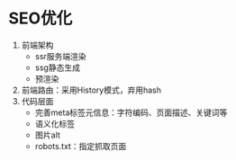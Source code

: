 # SEO优化

1. 前端架构
    - ssr服务端渲染
    - ssg静态生成
    - 预渲染
2. 前端路由：采用History模式，弃用hash
3. 代码层面
    - 完善meta标签元信息：字符编码、页面描述、关键词等
    - 语义化标签
    - 图片alt
    - robots.txt：指定抓取页面